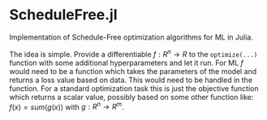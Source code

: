 # ScheduleFree.jl
Implementation of Schedule-Free optimization algorithms for ML in Julia.


The idea is simple. Provide a differentiable $f: R^n \to R$ to the `optimize(...)` function with some additional hyperparameters and let it run.
For ML $f$ would need to be a function which takes the parameters of the model and returns a loss value based on data. This would need to be handled in the function.
For a standard optimization task this is just the objective function which returns a scalar value, possibly based on some other function like: $f(x) = sum(g(x))$ with $g: R^n \to R^m$.